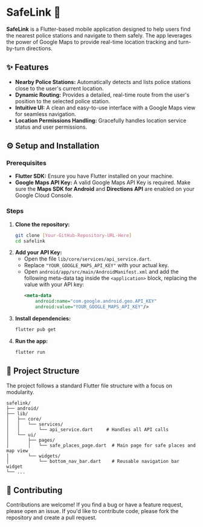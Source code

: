 
# SafeLink 🚨

**SafeLink** is a Flutter-based mobile application designed to help users find the nearest police stations and navigate to them safely. The app leverages the power of Google Maps to provide real-time location tracking and turn-by-turn directions.

## ✨ Features

  * **Nearby Police Stations:** Automatically detects and lists police stations close to the user's current location.
  * **Dynamic Routing:** Provides a detailed, real-time route from the user's position to the selected police station.
  * **Intuitive UI:** A clean and easy-to-use interface with a Google Maps view for seamless navigation.
  * **Location Permissions Handling:** Gracefully handles location service status and user permissions.

## ⚙️ Setup and Installation

### Prerequisites

  * **Flutter SDK:** Ensure you have Flutter installed on your machine.
  * **Google Maps API Key:** A valid Google Maps API Key is required. Make sure the **Maps SDK for Android** and **Directions API** are enabled on your Google Cloud Console.

### Steps

1.  **Clone the repository:**
    ```bash
    git clone [Your-GitHub-Repository-URL-Here]
    cd safelink
    ```
2.  **Add your API Key:**
      * Open the file `lib/core/services/api_service.dart`.
      * Replace `"YOUR_GOOGLE_MAPS_API_KEY"` with your actual key.
      * Open `android/app/src/main/AndroidManifest.xml` and add the following meta-data tag inside the `<application>` block, replacing the value with your API key:
        ```xml
        <meta-data
            android:name="com.google.android.geo.API_KEY"
            android:value="YOUR_GOOGLE_MAPS_API_KEY"/>
        ```
3.  **Install dependencies:**
    ```bash
    flutter pub get
    ```
4.  **Run the app:**
    ```bash
    flutter run
    ```

## 📂 Project Structure

The project follows a standard Flutter file structure with a focus on modularity.

```
safelink/
├── android/
├── lib/
│   ├── core/
│   │   └── services/
│   │       └── api_service.dart     # Handles all API calls
│   └── ui/
│       ├── pages/
│       │   └── safe_places_page.dart  # Main page for safe places and map view
│       └── widgets/
│           └── bottom_nav_bar.dart    # Reusable navigation bar widget
└── ...
```

## 🤝 Contributing

Contributions are welcome\! If you find a bug or have a feature request, please open an issue. If you'd like to contribute code, please fork the repository and create a pull request.

